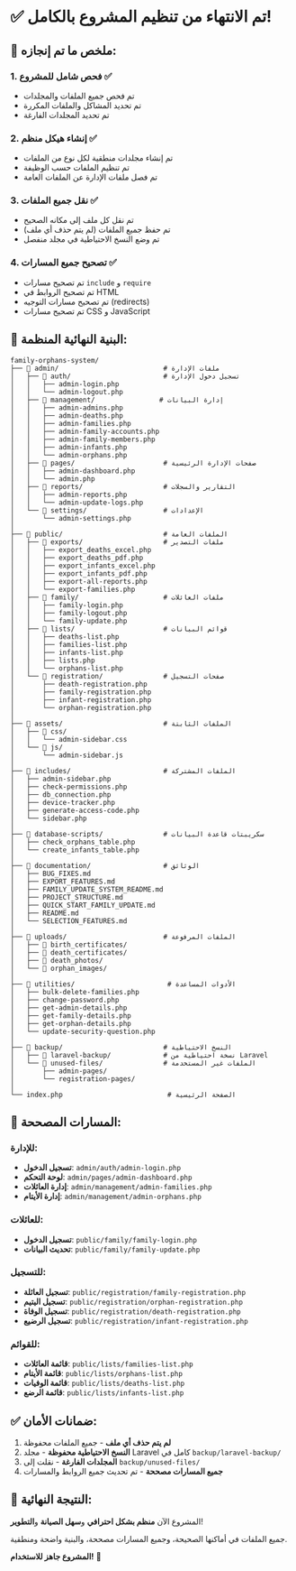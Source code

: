 # ✅ تم الانتهاء من تنظيم المشروع بالكامل!

## 🎯 ملخص ما تم إنجازه:

### 1. **فحص شامل للمشروع** ✅
- تم فحص جميع الملفات والمجلدات
- تم تحديد المشاكل والملفات المكررة
- تم تحديد المجلدات الفارغة

### 2. **إنشاء هيكل منظم** ✅
- تم إنشاء مجلدات منطقية لكل نوع من الملفات
- تم تنظيم الملفات حسب الوظيفة
- تم فصل ملفات الإدارة عن الملفات العامة

### 3. **نقل جميع الملفات** ✅
- تم نقل كل ملف إلى مكانه الصحيح
- تم حفظ جميع الملفات (لم يتم حذف أي ملف)
- تم وضع النسخ الاحتياطية في مجلد منفصل

### 4. **تصحيح جميع المسارات** ✅
- تم تصحيح مسارات `include` و `require`
- تم تصحيح الروابط في HTML
- تم تصحيح مسارات التوجيه (redirects)
- تم تصحيح مسارات CSS و JavaScript

## 📁 البنية النهائية المنظمة:

```
family-orphans-system/
├── 📁 admin/                          # ملفات الإدارة
│   ├── 📁 auth/                       # تسجيل دخول الإدارة
│   │   ├── admin-login.php
│   │   └── admin-logout.php
│   ├── 📁 management/                # إدارة البيانات
│   │   ├── admin-admins.php
│   │   ├── admin-deaths.php
│   │   ├── admin-families.php
│   │   ├── admin-family-accounts.php
│   │   ├── admin-family-members.php
│   │   ├── admin-infants.php
│   │   └── admin-orphans.php
│   ├── 📁 pages/                      # صفحات الإدارة الرئيسية
│   │   ├── admin-dashboard.php
│   │   └── admin.php
│   ├── 📁 reports/                    # التقارير والسجلات
│   │   ├── admin-reports.php
│   │   └── admin-update-logs.php
│   └── 📁 settings/                   # الإعدادات
│       └── admin-settings.php
│
├── 📁 public/                         # الملفات العامة
│   ├── 📁 exports/                    # ملفات التصدير
│   │   ├── export_deaths_excel.php
│   │   ├── export_deaths_pdf.php
│   │   ├── export_infants_excel.php
│   │   ├── export_infants_pdf.php
│   │   ├── export-all-reports.php
│   │   └── export-families.php
│   ├── 📁 family/                     # ملفات العائلات
│   │   ├── family-login.php
│   │   ├── family-logout.php
│   │   └── family-update.php
│   ├── 📁 lists/                      # قوائم البيانات
│   │   ├── deaths-list.php
│   │   ├── families-list.php
│   │   ├── infants-list.php
│   │   ├── lists.php
│   │   └── orphans-list.php
│   └── 📁 registration/               # صفحات التسجيل
│       ├── death-registration.php
│       ├── family-registration.php
│       ├── infant-registration.php
│       └── orphan-registration.php
│
├── 📁 assets/                         # الملفات الثابتة
│   ├── 📁 css/
│   │   └── admin-sidebar.css
│   └── 📁 js/
│       └── admin-sidebar.js
│
├── 📁 includes/                       # الملفات المشتركة
│   ├── admin-sidebar.php
│   ├── check-permissions.php
│   ├── db_connection.php
│   ├── device-tracker.php
│   ├── generate-access-code.php
│   └── sidebar.php
│
├── 📁 database-scripts/               # سكريبتات قاعدة البيانات
│   ├── check_orphans_table.php
│   └── create_infants_table.php
│
├── 📁 documentation/                  # الوثائق
│   ├── BUG_FIXES.md
│   ├── EXPORT_FEATURES.md
│   ├── FAMILY_UPDATE_SYSTEM_README.md
│   ├── PROJECT_STRUCTURE.md
│   ├── QUICK_START_FAMILY_UPDATE.md
│   ├── README.md
│   └── SELECTION_FEATURES.md
│
├── 📁 uploads/                        # الملفات المرفوعة
│   ├── 📁 birth_certificates/
│   ├── 📁 death_certificates/
│   ├── 📁 death_photos/
│   └── 📁 orphan_images/
│
├── 📁 utilities/                       # الأدوات المساعدة
│   ├── bulk-delete-families.php
│   ├── change-password.php
│   ├── get-admin-details.php
│   ├── get-family-details.php
│   ├── get-orphan-details.php
│   └── update-security-question.php
│
├── 📁 backup/                         # النسخ الاحتياطية
│   ├── 📁 laravel-backup/             # نسخة احتياطية من Laravel
│   └── 📁 unused-files/               # الملفات غير المستخدمة
│       ├── admin-pages/
│       └── registration-pages/
│
└── index.php                          # الصفحة الرئيسية
```

## 🔧 المسارات المصححة:

### للإدارة:
- **تسجيل الدخول**: `admin/auth/admin-login.php`
- **لوحة التحكم**: `admin/pages/admin-dashboard.php`
- **إدارة العائلات**: `admin/management/admin-families.php`
- **إدارة الأيتام**: `admin/management/admin-orphans.php`

### للعائلات:
- **تسجيل الدخول**: `public/family/family-login.php`
- **تحديث البيانات**: `public/family/family-update.php`

### للتسجيل:
- **تسجيل العائلة**: `public/registration/family-registration.php`
- **تسجيل اليتيم**: `public/registration/orphan-registration.php`
- **تسجيل الوفاة**: `public/registration/death-registration.php`
- **تسجيل الرضيع**: `public/registration/infant-registration.php`

### للقوائم:
- **قائمة العائلات**: `public/lists/families-list.php`
- **قائمة الأيتام**: `public/lists/orphans-list.php`
- **قائمة الوفيات**: `public/lists/deaths-list.php`
- **قائمة الرضع**: `public/lists/infants-list.php`

## ✅ ضمانات الأمان:

1. **لم يتم حذف أي ملف** - جميع الملفات محفوظة
2. **النسخ الاحتياطية محفوظة** - مجلد Laravel كامل في `backup/laravel-backup/`
3. **المجلدات الفارغة** - نقلت إلى `backup/unused-files/`
4. **جميع المسارات مصححة** - تم تحديث جميع الروابط والمسارات

## 🎉 النتيجة النهائية:

المشروع الآن **منظم بشكل احترافي** و**سهل الصيانة** و**التطوير**! 

جميع الملفات في أماكنها الصحيحة، وجميع المسارات مصححة، والبنية واضحة ومنطقية.

**المشروع جاهز للاستخدام!** 🚀

